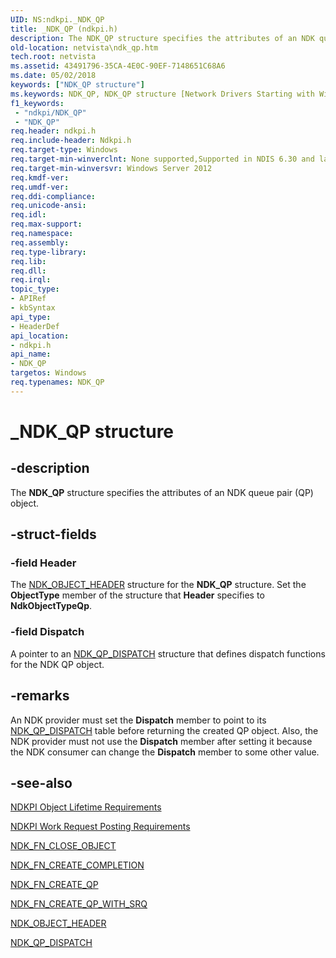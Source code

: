 ```yaml
---
UID: NS:ndkpi._NDK_QP
title: _NDK_QP (ndkpi.h)
description: The NDK_QP structure specifies the attributes of an NDK queue pair (QP) object.
old-location: netvista\ndk_qp.htm
tech.root: netvista
ms.assetid: 43491796-35CA-4E0C-90EF-7148651C68A6
ms.date: 05/02/2018
keywords: ["NDK_QP structure"]
ms.keywords: NDK_QP, NDK_QP structure [Network Drivers Starting with Windows Vista], _NDK_QP, ndkpi/NDK_QP, netvista.ndk_qp
f1_keywords:
 - "ndkpi/NDK_QP"
 - "NDK_QP"
req.header: ndkpi.h
req.include-header: Ndkpi.h
req.target-type: Windows
req.target-min-winverclnt: None supported,Supported in NDIS 6.30 and later.
req.target-min-winversvr: Windows Server 2012
req.kmdf-ver: 
req.umdf-ver: 
req.ddi-compliance: 
req.unicode-ansi: 
req.idl: 
req.max-support: 
req.namespace: 
req.assembly: 
req.type-library: 
req.lib: 
req.dll: 
req.irql: 
topic_type:
- APIRef
- kbSyntax
api_type:
- HeaderDef
api_location:
- ndkpi.h
api_name:
- NDK_QP
targetos: Windows
req.typenames: NDK_QP
---
```


# _NDK_QP structure


## -description


The <b>NDK_QP</b> structure specifies the attributes of an NDK queue pair (QP) object.


## -struct-fields




### -field Header

The <a href="https://docs.microsoft.com/windows-hardware/drivers/ddi/ndkpi/ns-ndkpi-_ndk_object_header">NDK_OBJECT_HEADER</a> structure for the <b>NDK_QP</b> structure. Set the <b>ObjectType</b> member of the structure that <b>Header</b> specifies to <b>NdkObjectTypeQp</b>.


### -field Dispatch

A pointer to an <a href="https://docs.microsoft.com/windows-hardware/drivers/ddi/ndkpi/ns-ndkpi-_ndk_qp_dispatch">NDK_QP_DISPATCH</a> structure that defines dispatch functions for the NDK QP object.


## -remarks



An NDK provider must set the <b>Dispatch</b> member to point to its  <a href="https://docs.microsoft.com/windows-hardware/drivers/ddi/ndkpi/ns-ndkpi-_ndk_qp_dispatch">NDK_QP_DISPATCH</a> table before returning the  created QP object. Also, the NDK provider must not use the <b>Dispatch</b> member after setting it because the NDK consumer can change the <b>Dispatch</b> member to some other value.




## -see-also




<a href="https://docs.microsoft.com/windows-hardware/drivers/network/ndkpi-object-lifetime-requirements">NDKPI Object Lifetime Requirements</a>



<a href="https://docs.microsoft.com/windows-hardware/drivers/network/ndkpi-work-request-posting-requirements">NDKPI Work Request Posting Requirements</a>



<a href="https://docs.microsoft.com/windows-hardware/drivers/ddi/ndkpi/nc-ndkpi-ndk_fn_close_object">NDK_FN_CLOSE_OBJECT</a>



<a href="https://docs.microsoft.com/windows-hardware/drivers/ddi/ndkpi/nc-ndkpi-ndk_fn_create_completion">NDK_FN_CREATE_COMPLETION</a>



<a href="https://docs.microsoft.com/windows-hardware/drivers/ddi/ndkpi/nc-ndkpi-ndk_fn_create_qp">NDK_FN_CREATE_QP</a>



<a href="https://docs.microsoft.com/windows-hardware/drivers/ddi/ndkpi/nc-ndkpi-ndk_fn_create_qp_with_srq">NDK_FN_CREATE_QP_WITH_SRQ</a>



<a href="https://docs.microsoft.com/windows-hardware/drivers/ddi/ndkpi/ns-ndkpi-_ndk_object_header">NDK_OBJECT_HEADER</a>



<a href="https://docs.microsoft.com/windows-hardware/drivers/ddi/ndkpi/ns-ndkpi-_ndk_qp_dispatch">NDK_QP_DISPATCH</a>
 

 

